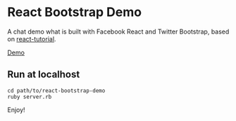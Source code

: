 # React Bootstrap Demo
A chat demo what is built with Facebook React and Twitter Bootstrap, based on [react-tutorial](https://github.com/reactjs/react-tutorial).

[Demo](http://chat.shy07.com/)

## Run at localhost
```
cd path/to/react-bootstrap-demo
ruby server.rb
```
Enjoy!
